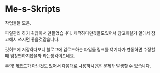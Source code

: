 # Me-s-Skripts
작업물들 모음.

파일관리 하기 귀찮아서 만들었습니다.
제작하다만것들도있어서 참고하실거 알아서 참고해서 쓰시면 좋을것같습니다.

깃허브에 저장하다보니 블로그에 업로드하는 파일들 링크를 여기다가 연동하면 수정할때 엄청편하지않을까 라는생각이드네요.

주의! 제코드가 아닌것도 있어서 마음대로 사용하시면은 문제가 발생할 수 있습니다. 
